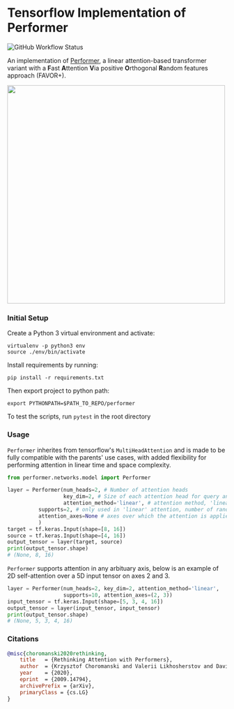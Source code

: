 # Tensorflow Implementation of Performer
![GitHub Workflow Status](https://img.shields.io/github/workflow/status/xl402/performer/performer)


An implementation of <a href="https://arxiv.org/abs/2009.14794">Performer</a>, a linear attention-based transformer variant with a **F**ast **A**ttention **V**ia positive **O**rthogonal **R**andom features approach (FAVOR+).


<img src="https://imgur.com/anaqXSD.png" width="500px"></img>


### Initial Setup
Create a Python 3 virtual environment and activate:
```
virtualenv -p python3 env
source ./env/bin/activate
```
Install requirements by running:
```
pip install -r requirements.txt
```
Then export project to python path:
```
export PYTHONPATH=$PATH_TO_REPO/performer
```
To test the scripts, run `pytest` in the root directory

### Usage
`Performer` inherites from tensorflow's `MultiHeadAttention` and is made to be fully
compatible with the parents' use cases, with added flexibility for performing attention in linear time and space complexity.
```python
from performer.networks.model import Performer

layer = Performer(num_heads=2, # Number of attention heads
                  key_dim=2, # Size of each attention head for query and key
                  attention_method='linear', # attention method, 'linear' or 'quadratic'
		  supports=2, # only used in 'linear' attention, number of random features
		  attention_axes=None # axes over which the attention is applied.
		  )
target = tf.keras.Input(shape=[8, 16])
source = tf.keras.Input(shape=[4, 16])
output_tensor = layer(target, source)
print(output_tensor.shape)
# (None, 8, 16)
```

`Performer` supports attention in any arbituary axis, below is an example of 2D
self-attention over a 5D input tensor on axes 2 and 3.

```python
layer = Performer(num_heads=2, key_dim=2, attention_method='linear',
                  supports=10, attention_axes=(2, 3))
input_tensor = tf.keras.Input(shape=[5, 3, 4, 16])
output_tensor = layer(input_tensor, input_tensor)
print(output_tensor.shape)
# (None, 5, 3, 4, 16)
```



### Citations

```bibtex
@misc{choromanski2020rethinking,
    title   = {Rethinking Attention with Performers},
    author  = {Krzysztof Choromanski and Valerii Likhosherstov and David Dohan and Xingyou Song and Andreea Gane and Tamas Sarlos and Peter Hawkins and Jared Davis and Afroz Mohiuddin and Lukasz Kaiser and David Belanger and Lucy Colwell and Adrian Weller},
    year    = {2020},
    eprint  = {2009.14794},
    archivePrefix = {arXiv},
    primaryClass = {cs.LG}
}
```
